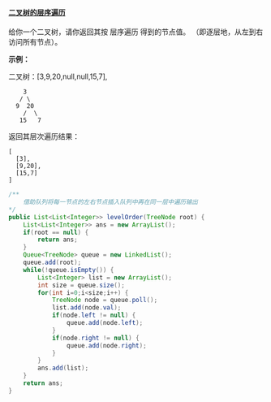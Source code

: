 #### [二叉树的层序遍历](https://leetcode-cn.com/problems/binary-tree-level-order-traversal/)

给你一个二叉树，请你返回其按 层序遍历 得到的节点值。 （即逐层地，从左到右访问所有节点）。

 

**示例：**

二叉树：[3,9,20,null,null,15,7],

```
    3
   / \
  9  20
    /  \
   15   7
```

 返回其层次遍历结果： 

```
[
  [3],
  [9,20],
  [15,7]
]
```



```java
/**
	借助队列将每一节点的左右节点插入队列中再在同一层中遍历输出
*/
public List<List<Integer>> levelOrder(TreeNode root) {
    List<List<Integer>> ans = new ArrayList();
    if(root == null) {
        return ans;
    }
    Queue<TreeNode> queue = new LinkedList();
    queue.add(root);
    while(!queue.isEmpty()) {
        List<Integer> list = new ArrayList();
        int size = queue.size();
        for(int i=0;i<size;i++) {
            TreeNode node = queue.poll();
            list.add(node.val);
            if(node.left != null) {
                queue.add(node.left);
            }   
            if(node.right != null) {
                queue.add(node.right);
            }
        }
        ans.add(list);
    }
    return ans;
}
```

